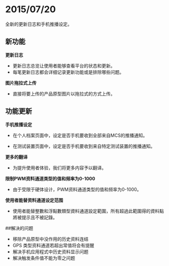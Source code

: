 # 2015/07/20

全新的更新日志和手机推播设定。

## 新功能
**更新日志**

* 更新日志总览让使用者能够查看平台的状态和更新。
* 每笔更新日志都会详细记录更新功能或是排除哪些问题。

**图片拖拉式上传**
* 直接将要上传的产品原型图片以拖拉式的方式上传。


## 功能更新

**手机推播设定**

* 在个人档案页面中，设定是否手机要收到全部来自MCS的推播通知。

* 在测试装置页面中，设定是否手机要收到来自特定测试装置的推播通知。

**更多的翻译**
* 为提升使用者体验，我们将更多内容予以翻译。

**限制PWM资料通道类型的值和频率为0-1000**

* 由于受限于硬体设计，PWM资料通道类型的值和频率为0-1000。

**使用者能替资料通道设定范围**
* 使用者能替整數和浮點數類型資料通道設定範圍，所有超過此範圍得的資料點將被提示且不被記錄。



##解决的问题
* 移除产品原型中没作用的历史资料连结
* GPS 类型资料通道若超出常值将会有提醒
* 解决手机应用程式中历史资料显示问题
* 解决触发条件值不能为零之问题
